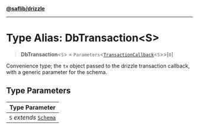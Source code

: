 [**@saflib/drizzle**](../index.md)

---

# Type Alias: DbTransaction\<S\>

> **DbTransaction**\<`S`\> = `Parameters`\<[`TransactionCallback`](TransactionCallback.md)\<`S`\>\>\[`0`\]

Convenience type; the `tx` object passed to the drizzle transaction callback,
with a generic parameter for the schema.

## Type Parameters

| Type Parameter                      |
| ----------------------------------- |
| `S` _extends_ [`Schema`](Schema.md) |
